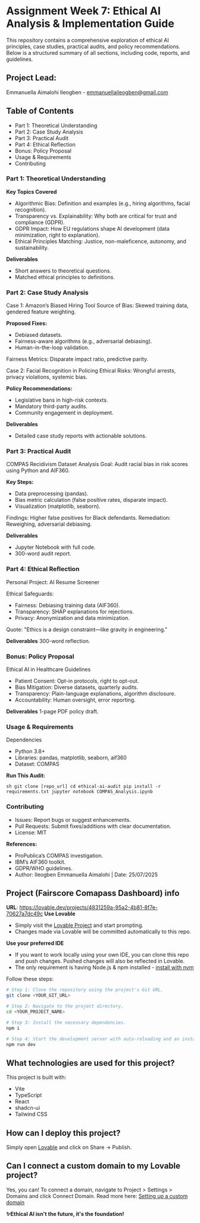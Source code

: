 # Assignment Week 7: Ethical AI Analysis & Implementation Guide
This repository contains a comprehensive exploration of ethical AI principles, case studies, practical audits, and policy recommendations. Below is a structured summary of all sections, including code, reports, and guidelines.

## Project Lead:
Emmanuella Aimalohi Ileogben - emmanuellaileogben@gmail.com

## Table of Contents

- Part 1: Theoretical Understanding
- Part 2: Case Study Analysis
- Part 3: Practical Audit
- Part 4: Ethical Reflection
- Bonus: Policy Proposal
- Usage & Requirements
- Contributing

### Part 1: Theoretical Understanding
**Key Topics Covered**

- Algorithmic Bias: Definition and examples (e.g., hiring algorithms, facial recognition).
- Transparency vs. Explainability: Why both are critical for trust and compliance (GDPR).
- GDPR Impact: How EU regulations shape AI development (data minimization, right to explanation).
- Ethical Principles Matching: Justice, non-maleficence, autonomy, and sustainability.

**Deliverables**
- Short answers to theoretical questions.
- Matched ethical principles to definitions.

### Part 2: Case Study Analysis
Case 1: Amazon’s Biased Hiring Tool
Source of Bias: Skewed training data, gendered feature weighting.

**Proposed Fixes:**
- Debiased datasets.
- Fairness-aware algorithms (e.g., adversarial debiasing).
- Human-in-the-loop validation.

Fairness Metrics: Disparate impact ratio, predictive parity.

Case 2: Facial Recognition in Policing
Ethical Risks: Wrongful arrests, privacy violations, systemic bias.

**Policy Recommendations:**
- Legislative bans in high-risk contexts.
- Mandatory third-party audits.
- Community engagement in deployment.

**Deliverables**
- Detailed case study reports with actionable solutions.

### Part 3: Practical Audit
COMPAS Recidivism Dataset Analysis
Goal: Audit racial bias in risk scores using Python and AIF360.

**Key Steps:**
- Data preprocessing (pandas).
- Bias metric calculation (false positive rates, disparate impact).
- Visualization (matplotlib, seaborn).

Findings: Higher false positives for Black defendants.
Remediation: Reweighing, adversarial debiasing.

**Deliverables**
- Jupyter Notebook with full code.
- 300-word audit report.

### Part 4: Ethical Reflection
Personal Project: AI Resume Screener

Ethical Safeguards:
- Fairness: Debiasing training data (AIF360).
- Transparency: SHAP explanations for rejections.
- Privacy: Anonymization and data minimization.

Quote: "Ethics is a design constraint—like gravity in engineering."

**Deliverables**
300-word reflection.

### Bonus: Policy Proposal
Ethical AI in Healthcare Guidelines

- Patient Consent: Opt-in protocols, right to opt-out.
- Bias Mitigation: Diverse datasets, quarterly audits.
- Transparency: Plain-language explanations, algorithm disclosure.
- Accountability: Human oversight, error reporting.

**Deliverables**
1-page PDF policy draft.

### Usage & Requirements
Dependencies

- Python 3.8+
- Libraries: pandas, matplotlib, seaborn, aif360
- Dataset: COMPAS

**Run This Audit:**

``sh
git clone [repo_url]
cd ethical-ai-audit
pip install -r requirements.txt
jupyter notebook COMPAS_Analysis.ipynb
``

### Contributing

- Issues: Report bugs or suggest enhancements.
- Pull Requests: Submit fixes/additions with clear documentation.
- License: MIT

**References:**

- ProPublica’s COMPAS investigation.
- IBM’s AIF360 toolkit.
- GDPR/WHO guidelines.
- Author: Ileogben Emmanuella Aimalohi | Date: 25/07/2025

## Project (Fairscore Comapass Dashboard) info
**URL**: https://lovable.dev/projects/4831259a-95a2-4b81-8f7e-70627a7dc49c 
**Use Lovable**

- Simply visit the [Lovable Project](https://lovable.dev/projects/4831259a-95a2-4b81-8f7e-70627a7dc49c) and start prompting.
- Changes made via Lovable will be committed automatically to this repo.

**Use your preferred IDE**

- If you want to work locally using your own IDE, you can clone this repo and push changes. Pushed changes will also be reflected in Lovable.
- The only requirement is having Node.js & npm installed - [install with nvm](https://github.com/nvm-sh/nvm#installing-and-updating)

Follow these steps:

```sh
# Step 1: Clone the repository using the project's Git URL.
git clone <YOUR_GIT_URL>

# Step 2: Navigate to the project directory.
cd <YOUR_PROJECT_NAME>

# Step 3: Install the necessary dependencies.
npm i

# Step 4: Start the development server with auto-reloading and an instant preview.
npm run dev
```

## What technologies are used for this project?

This project is built with:

- Vite
- TypeScript
- React
- shadcn-ui
- Tailwind CSS

## How can I deploy this project?

Simply open [Lovable](https://lovable.dev/projects/4831259a-95a2-4b81-8f7e-70627a7dc49c) and click on Share -> Publish.

## Can I connect a custom domain to my Lovable project?

Yes, you can!
To connect a domain, navigate to Project > Settings > Domains and click Connect Domain.
Read more here: [Setting up a custom domain](https://docs.lovable.dev/tips-tricks/custom-domain#step-by-step-guide)


**✨Ethical AI isn't the future, it's the foundation!**
